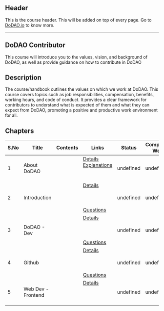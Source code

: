 ## Header
This is the course header. This will be added on top of every page. Go to [DoDAO.io](https://www.dodao.io) to know more.

 ---

 ## DoDAO Contributor
 This course will introduce you to the values, vision, and background of DoDAO, as well as provide guidance on how to contribute in DoDAO





 
 ## Description
 The  course/handbook outlines the values on which we work at DoDAO. This course covers topics such as job responsibilities, compensation, benefits, working hours, and code of conduct. It provides a clear framework for contributors to understand what is expected of them and what they can expect from DoDAO, promoting a positive and productive work environment for all.





 
 ## Chapters
 
 | S.No        | Title       | Contents   | Links      | Status      | Completion Week |
 | ----------- | ----------- |----------- |----------- | ----------- | ----------- |
 | 1      | About DoDAO | | [Details](generated/topics/about-dodao.md) <br/> [Explanations](generated/explanations/about-dodao.md) <br/>  <br/>  <br/>  | undefined | undefined |
 | 2      | Introduction | | [Details](generated/topics/introduction.md) <br/>  <br/>  <br/>  <br/> [Questions](generated/questions/web-tailwind.md) | undefined | undefined |
 | 3      | DoDAO - Dev | | [Details](generated/topics/dodao-dev.md) <br/>  <br/>  <br/>  <br/> [Questions](generated/questions/dodao-dev.md) | undefined | undefined |
 | 4      | Github | | [Details](generated/topics/github.md) <br/>  <br/>  <br/>  <br/> [Questions](generated/questions/github.md) | undefined | undefined |
 | 5      | Web Dev - Frontend | | [Details](generated/topics/web-dev-frontend.md) <br/>  <br/>  <br/>  <br/>  | undefined | undefined | 
